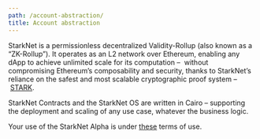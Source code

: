 ```yaml
---
path: /account-abstraction/
title: Account abstraction
---
```

StarkNet is a permissionless decentralized Validity-Rollup (also known as a “ZK-Rollup”). It operates as an L2 network over Ethereum, enabling any dApp to achieve unlimited scale for its computation –  without compromising Ethereum’s composability and security, thanks to StarkNet’s reliance on the safest and most scalable cryptographic proof system – [STARK](https://starkware.co/stark/).

StarkNet Contracts and the StarkNet OS are written in Cairo – supporting the deployment and scaling of any use case, whatever the business logic.

Your use of the StarkNet Alpha is under [these](https://starknet.io/starknet-terms-of-use/) terms of use.